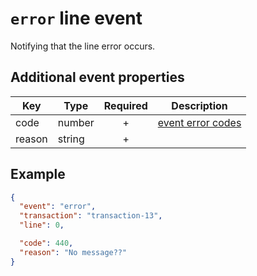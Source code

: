 # `error` line event

Notifying that the line error occurs.

## Additional event properties

| Key | Type | Required | Description |
| --- | --- | :---: | --- |
| code | number | + | [event error codes](../error_codes.md) |
| reason | string | + | |

## Example

```json
{
  "event": "error",
  "transaction": "transaction-13",
  "line": 0,

  "code": 440,
  "reason": "No message??"
}
```

